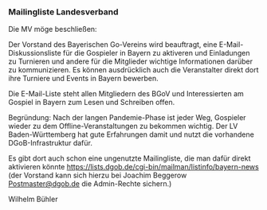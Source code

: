 ### Mailingliste Landesverband

Die MV möge beschließen:

Der Vorstand des Bayerischen Go-Vereins wird beauftragt, eine E-Mail-Diskussionsliste für die Gospieler in Bayern zu aktiveren und Einladungen zu Turnieren und andere für die Mitglieder wichtige Informationen darüber zu kommunizieren. Es können ausdrücklich auch die Veranstalter direkt dort ihre Turniere und Events in Bayern bewerben.

Die E-Mail-Liste steht allen Mitgliedern des BGoV und Interessierten am Gospiel in Bayern zum Lesen und Schreiben offen. 

Begründung: Nach der langen Pandemie-Phase ist jeder Weg, Gospieler wieder zu dem Offline-Veranstaltungen zu bekommen wichtig.
Der LV Baden-Württemberg hat gute Erfahrungen damit und nutzt die vorhandene DGoB-Infrastruktur dafür. 

Es gibt dort auch schon eine ungenutzte Mailingliste, die man dafür direkt aktivieren könnte
https://lists.dgob.de/cgi-bin/mailman/listinfo/bayern-news (der Vorstand kann sich hierzu bei Joachim Beggerow <Postmaster@dgob.de>  die Admin-Rechte sichern.)

Wilhelm Bühler
